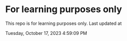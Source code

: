 # For learning purposes only
This repo is for learning purposes only.
Last updated at

Tuesday, October 17, 2023 4:59:09 PM

